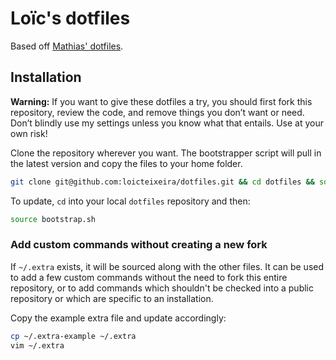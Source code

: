 # Loïc's dotfiles

Based off  [Mathias' dotfiles](https://github.com/mathiasbynens/dotfiles).

## Installation

**Warning:** If you want to give these dotfiles a try, you should first fork this repository, review the code, and remove things you don’t want or need. Don’t blindly use my settings unless you know what that entails. Use at your own risk!

Clone the repository wherever you want. The bootstrapper script will pull in the latest version and copy the files to your home folder.

```bash
git clone git@github.com:loicteixeira/dotfiles.git && cd dotfiles && source bootstrap.sh
```

To update, `cd` into your local `dotfiles` repository and then:

```bash
source bootstrap.sh
```

### Add custom commands without creating a new fork

If `~/.extra` exists, it will be sourced along with the other files. It can be used to add a few custom commands without the need to fork this entire repository, or to add commands which shouldn't be checked into a public repository or which are specific to an installation.

Copy the example extra file and update accordingly:

```bash
cp ~/.extra-example ~/.extra
vim ~/.extra
```

